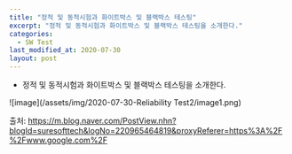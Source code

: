 ```yaml
---
title: "정적 및 동적시험과 화이트박스 및 블랙박스 테스팅"
excerpt: "정적 및 동적시험과 화이트박스 및 블랙박스 테스팅을 소개한다."
categories:
  - SW Test
last_modified_at: 2020-07-30
layout: post
---
```

- 정적 및 동적시험과 화이트박스 및 블랙박스 테스팅을 소개한다.



![image](/assets/img/2020-07-30-Reliability Test2/image1.png)

출처: <https://m.blog.naver.com/PostView.nhn?blogId=suresofttech&logNo=220965464819&proxyReferer=https%3A%2F%2Fwww.google.com%2F>
